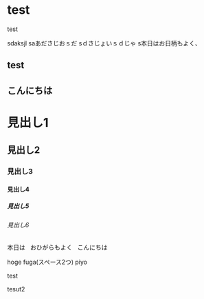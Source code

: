 # test
test





sdaksjl
saあださじおｓだ
sｄさじょいｓｄじゃ
s本日はお日柄もよく、


## test
## こんにちは

# 見出し1
## 見出し2
### 見出し3
#### 見出し4
##### 見出し5
###### 見出し6

本日は  
おひがらもよく  
こんにちは  

hoge
fuga(スペース2つ)
piyo

test


tesut2
